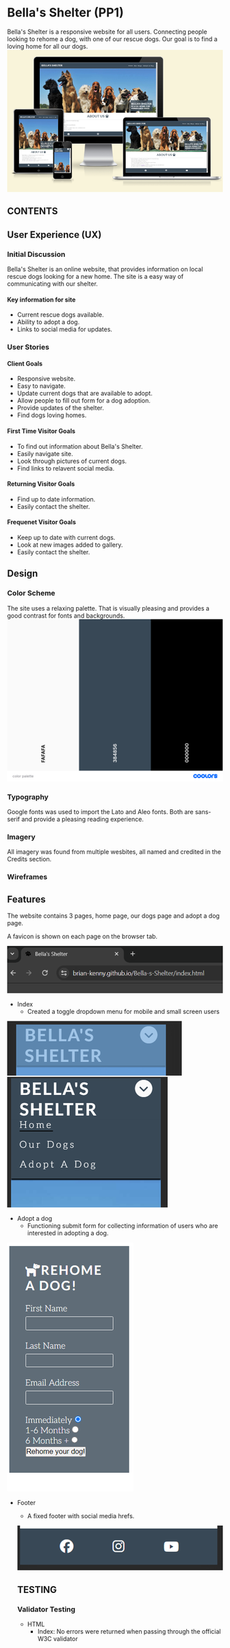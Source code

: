 # Bella's Shelter (PP1)

Bella's Shelter is a responsive website for all users. Connecting people looking to rehome a dog, with one of our rescue dogs. 
Our goal is to find a loving home for all our dogs.
![Responsive mockup of landing page](assets/media/amiresponsive.PNG)

## CONTENTS 

## User Experience (UX)

### Initial Discussion

Bella's Shelter is an online website, that provides information on local rescue dogs looking for a new home. The site is a easy way of communicating with our shelter.

#### Key information for site

* Current rescue dogs available.
* Ability to adopt a dog.
* Links to social media for updates.

### User Stories

#### Client Goals

* Responsive website. 
* Easy to navigate.
* Update current dogs that are available to adopt.
* Allow people to fill out form for a dog adoption.
* Provide updates of the shelter.
* Find dogs loving homes.

#### First Time Visitor Goals

* To find out information about Bella's Shelter.
* Easily navigate site.
* Look through pictures of current dogs.
* Find links to relavent social media.

#### Returning Visitor Goals 

* Find up to date information.
* Easily contact the shelter. 

#### Frequenet Visitor Goals

* Keep up to date with current dogs.
* Look at new images added to gallery.
* Easily contact the shelter.

## Design 

### Color Scheme

The site uses a relaxing palette. That is visually pleasing and provides a good contrast for fonts and backgrounds.
![color palette for site](assets/media/colorpalette.png)

### Typography

Google fonts was used to import the Lato and Aleo fonts. Both are sans-serif and provide a pleasing reading experience.

### Imagery 

All imagery was found from multiple wesbites, all named and credited in the Credits section.

### Wireframes

## Features 

The website contains 3 pages, home page, our dogs page and adopt a dog page.

A favicon is shown on each page on the browser tab.

![favicon is shown](assets/media/faviconexample.PNG)

* Index
  * Created a toggle dropdown menu for mobile and small screen users

![screenshot of dropdown menu closed](assets/media/dropdownclosed.PNG)
![screenshot of dropdown menu open](assets/media/dropdownopen.PNG)

* Adopt a dog
  * Functioning submit form for collecting information of users who are interested in adopting a dog.

![screenshot of form](assets/media/adopt.PNG)

* Footer 
  * A fixed footer with social media hrefs.

  ![screenshot of footer](assets/media/footer.PNG)

  ## TESTING

  ### Validator Testing 

  * HTML
    * Index: No errors were returned when passing through the official W3C validator

